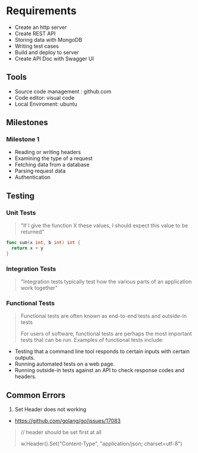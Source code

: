 # Requirements

- Create an http server
- Create REST API
- Storing data with MongoDB
- Writing test cases
- Build and deploy to server
- Create API Doc with Swagger UI

## Tools

- Source code management : github.com
- Code editor: visual code
- Local Enviroment: ubuntu

## Milestones

### Milestone 1

- Reading or writing headers
- Examining the type of a request
- Fetching data from a database
- Parsing request data
- Authentication

## Testing

### Unit Tests

> "If I give the function X these values, I should expect this value to be returned"

```go
func sum(x int, b int) int {
  return x + y
}
```

### Integration Tests

> "Integration tests typically test how the various parts of an application work
together"

### Functional Tests

> Functional tests are often known as end-to-end tests and outside-in tests
>
> For users of software, functional tests are perhaps
the most important tests that can be run. Examples of functional tests include:

- Testing that a command line tool responds to certain inputs with certain
outputs.
- Running automated tests on a web page.
- Running outside-in tests against an API to check response codes and
headers.


## Common Errors

1. Set Header does not working

- https://github.com/golang/go/issues/17083

> // header should be set first at all
> 
> w.Header().Set("Content-Type", "application/json; charset=utf-8")

